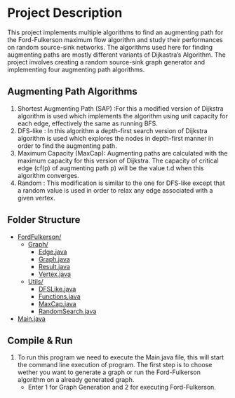 # Project Description 

This project implements multiple algorithms to find an augmenting path for the Ford-Fulkerson maximum flow algorithm and study their performances on random source-sink networks. The algorithms used here for finding augmenting paths are mostly different variants of Dijkastra’s Algorithm.
The project involves creating a random source-sink graph generator and implementing four augmenting path algorithms.


## Augmenting Path Algorithms 
1. Shortest Augmenting Path (SAP) :For this a modified version of Dijkstra algorithm is used which implements the algorithm using unit capacity for each edge, effectively the same as running BFS.
2. DFS-like : In this algorithm a depth-first search version of Dijkstra algorithm is used which explores the nodes in depth-first manner in order to find the augmenting path.
3. Maximum Capacity (MaxCap): Augmenting paths are calculated with the maximum capacity for this version of Dijkstra. The capacity of critical edge (cf(p) of augmenting path p) will be the value t.d when this algorithm converges.
4. Random : This modification is similar to the one for DFS-like except that a random value is used in order to relax any edge associated with a given vertex. 


## Folder Structure

* [FordFulkerson/](./src/FordFulkerson)
  * [Graph/](./src/FordFulkerson/Graph)
    * [Edge.java](./src/FordFulkerson/Graph/Edge.java)
    * [Graph.java](./src/FordFulkerson/Graph/Graph.java)
    * [Result.java](./src/FordFulkerson/Graph/Result.java)
    * [Vertex.java](./src/FordFulkerson/Graph/Vertex.java)
  * [Utils/](./src/FordFulkerson/Utils)
    * [DFSLike.java](./src/FordFulkerson/Utils/DFSLike.java)
    * [Functions.java](./src/FordFulkerson/Utils/Functions.java)
    * [MaxCap.java](./src/FordFulkerson/Utils/MaxCap.java)
    * [RandomSearch.java](./src/FordFulkerson/Utils/RandomSearch.java)
* [Main.java](./src/Main.java)


## Compile & Run

1. To run this program we need to execute the Main.java file, this will start the command line execution of program. The first step is to choose wether you want to generate a graph or run the Ford-Fulkerson algorithm on a already generated graph.
   * Enter 1 for Graph Generation and 2 for executing Ford-Fulkerson.
